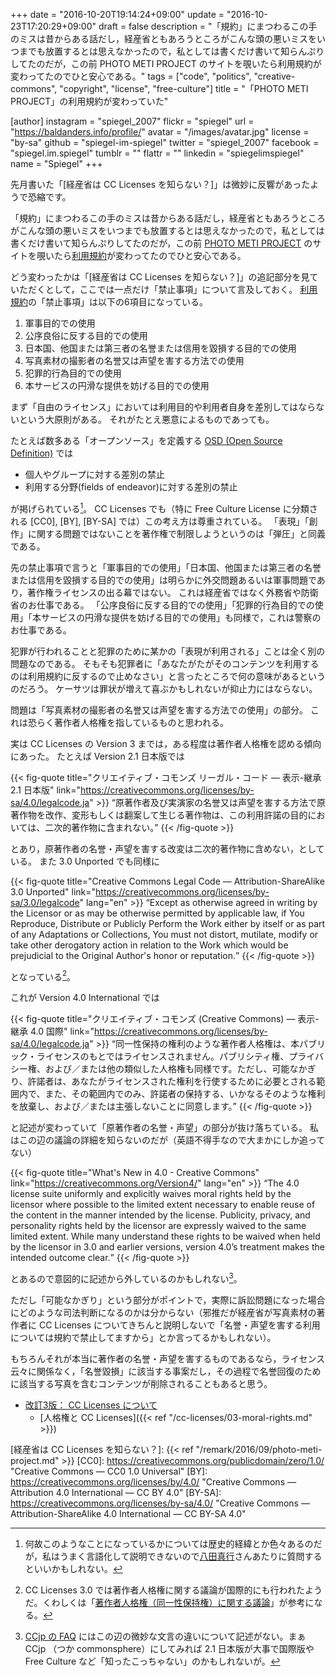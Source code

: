 +++
date = "2016-10-20T19:14:24+09:00"
update = "2016-10-23T17:20:29+09:00"
draft = false
description = "「規約」にまつわるこの手のミスは昔からある話だし，経産省ともあろうところがこんな頭の悪いミスをいつまでも放置するとは思えなかったので，私としては書くだけ書いて知らんぷりしてたのだが，この前 PHOTO METI PROJECT のサイトを覗いたら利用規約が変わってたのでひと安心である。"
tags = ["code", "politics", "creative-commons", "copyright", "license", "free-culture"]
title = "「PHOTO METI PROJECT」の利用規約が変わっていた"

[author]
  instagram = "spiegel_2007"
  flickr = "spiegel"
  url = "https://baldanders.info/profile/"
  avatar = "/images/avatar.jpg"
  license = "by-sa"
  github = "spiegel-im-spiegel"
  twitter = "spiegel_2007"
  facebook = "spiegel.im.spiegel"
  tumblr = ""
  flattr = ""
  linkedin = "spiegelimspiegel"
  name = "Spiegel"
+++

先月書いた「[経産省は CC Licenses を知らない？]」は微妙に反響があったようで恐縮です。

「規約」にまつわるこの手のミスは昔からある話だし，経産省ともあろうところがこんな頭の悪いミスをいつまでも放置するとは思えなかったので，私としては書くだけ書いて知らんぷりしてたのだが，この前 [PHOTO METI PROJECT] のサイトを覗いたら[利用規約]が変わってたのでひと安心である。

どう変わったかは「[経産省は CC Licenses を知らない？]」の追記部分を見ていただくとして，ここでは一点だけ「禁止事項」について言及しておく。
[利用規約]の「禁止事項」は以下の6項目になっている。

1. 軍事目的での使用
2. 公序良俗に反する目的での使用
3. 日本国、他国または第三者の名誉または信用を毀損する目的での使用
4. 写真素材の撮影者の名誉又は声望を害する方法での使用
5. 犯罪的行為目的での使用
6. 本サービスの円滑な提供を妨げる目的での使用

まず「自由のライセンス」においては利用目的や利用者自身を差別してはならないという大原則がある。
それがたとえ悪意によるものであっても。

たとえば数多ある「オープンソース」を定義する [OSD (Open Source Definition)](http://www.opensource.jp/osd/osd-japanese.html "The Open Source Initiative: オープンソースの定義 日本語") では

- 個人やグループに対する差別の禁止
- 利用する分野(fields of endeavor)に対する差別の禁止

が掲げられている[^osd]。
CC Licenses でも（特に Free Culture License に分類される [CC0], [BY], [BY-SA] では）この考え方は尊重されている。
「表現」「創作」に関する問題ではないことを著作権で制限しようというのは「弾圧」と同義である。

[^osd]: 何故このようなことになっているかについては歴史的経緯とか色々あるのだが，私はうまく言語化して説明できないので[八田真行](http://www.mhatta.org/ "Masayuki Hatta a.k.a. mhatta")さんあたりに質問するといいかもしれない。

先の禁止事項で言うと「軍事目的での使用」「日本国、他国または第三者の名誉または信用を毀損する目的での使用」は明らかに外交問題あるいは軍事問題であり，著作権ライセンスの出る幕ではない。
これは経産省ではなく外務省や防衛省のお仕事である。
「公序良俗に反する目的での使用」「犯罪的行為目的での使用」「本サービスの円滑な提供を妨げる目的での使用」も同様で，これは警察のお仕事である。

犯罪が行われることと犯罪のために某かの「表現が利用される」ことは全く別の問題なのである。
そもそも犯罪者に「あなたがたがそのコンテンツを利用するのは利用規約に反するので止めなさい」と言ったところで何の意味があるというのだろう。
ケーサツは罪状が増えて喜ぶかもしれないが抑止力にはならない。

問題は「写真素材の撮影者の名誉又は声望を害する方法での使用」の部分。
これは恐らく著作者人格権を指しているものと思われる。

実は CC Licenses の Version 3 までは，ある程度は著作者人格権を認める傾向にあった。
たとえば Version 2.1 日本版では

{{< fig-quote title="クリエイティブ・コモンズ リーガル・コード — 表示-継承 2.1 日本版" link="https://creativecommons.org/licenses/by-sa/4.0/legalcode.ja" >}}
<q>原著作者及び実演家の名誉又は声望を害する方法で原著作物を改作、変形もしくは翻案して生じる著作物は、この利用許諾の目的においては、二次的著作物に含まれない。</q>
{{< /fig-quote >}}

とあり，原著作者の名誉・声望を害する改変は二次的著作物に含めない，としている。
また 3.0 Unported でも同様に

{{< fig-quote title="Creative Commons Legal Code — Attribution-ShareAlike 3.0 Unported" link="https://creativecommons.org/licenses/by-sa/3.0/legalcode" lang="en" >}}
<q>Except as otherwise agreed in writing by the Licensor or as may be otherwise permitted by applicable law, if You Reproduce, Distribute or Publicly Perform the Work either by itself or as part of any Adaptations or Collections, You must not distort, mutilate, modify or take other derogatory action in relation to the Work which would be prejudicial to the Original Author's honor or reputation.</q>
{{< /fig-quote >}}

となっている[^c2]。

[^c2]: CC Licenses 3.0 では著作者人格権に関する議論が国際的にも行われたようだ。くわしくは「[著作者人格権（同一性保持権）に関する議論](http://creativecommons.jp/2006/11/15/ccplv3-discussion/)」が参考になる。

これが Version 4.0 International では

{{< fig-quote title="クリエイティブ・コモンズ (Creative Commons) — 表示-継承 4.0 国際" link="https://creativecommons.org/licenses/by-sa/4.0/legalcode.ja" >}}
<q>同一性保持の権利のような著作者人格権は、本パブリック・ライセンスのもとではライセンスされません。パブリシティ権、プライバシー権、および／または他の類似した人格権も同様です。ただし、可能なかぎり、許諾者は、あなたがライセンスされた権利を行使するために必要とされる範囲内で、また、その範囲内でのみ、許諾者の保持する、いかなるそのような権利を放棄し、および／または主張しないことに同意します。</q>
{{< /fig-quote >}}

と記述が変わっていて「原著作者の名誉・声望」の部分が抜け落ちている。
私はこの辺の議論の詳細を知らないのだが（英語不得手なので大まかにしか追ってない）

{{< fig-quote title="What's New in 4.0 - Creative Commons" link="https://creativecommons.org/Version4/" lang="en" >}}
<q>The 4.0 license suite uniformly and explicitly waives moral rights held by the licensor where possible to the limited extent necessary to enable reuse of the content in the manner intended by the license. Publicity, privacy, and personality rights held by the licensor are expressly waived to the same limited extent. While many understand these rights to be waived when held by the licensor in 3.0 and earlier versions, version 4.0’s treatment makes the intended outcome clear.</q>
{{< /fig-quote >}}

とあるので意図的に記述から外しているのかもしれない[^faq]。

ただし「可能なかぎり」という部分がポイントで，実際に訴訟問題になった場合にどのような司法判断になるのかは分からない（邪推だが経産省が写真素材の著作者に CC Licenses についてきちんと説明しないで「名誉・声望を害する利用については規約で禁止してますから」とか言ってるかもしれない）。

[^faq]: [CCjp の FAQ](https://creativecommons.jp/faq/ "FAQ　よくある質問と回答 | クリエイティブ・コモンズ・ジャパン") にはこの辺の微妙な文言の違いについて記述がない。まぁ CCjp （つか commonsphere）にしてみれば 2.1 日本版が大事で国際版や Free Culture など「知ったこっちゃない」のかもしれないが。

もちろんそれが本当に著作者の名誉・声望を害するものであるなら，ライセンス云々に関係なく，「名誉毀損」に該当する事案だし，その過程で名誉回復のために該当する写真を含むコンテンツが削除されることもあると思う。

- [改訂3版： CC Licenses について](/cc-licenses/)
    - [人格権と CC Licenses]({{< ref "/cc-licenses/03-moral-rights.md" >}})

[PHOTO METI PROJECT]: https://photo.kankouyohou.com/
[利用規約]: https://photo.kankouyohou.com/terms.html "PHOTO METI PROJECT 利用規約"
[経産省は CC Licenses を知らない？]: {{< ref "/remark/2016/09/photo-meti-project.md" >}}
[CC0]: https://creativecommons.org/publicdomain/zero/1.0/ "Creative Commons — CC0 1.0 Universal"
[BY]: https://creativecommons.org/licenses/by/4.0/ "Creative Commons — Attribution 4.0 International — CC BY 4.0"
[BY-SA]: https://creativecommons.org/licenses/by-sa/4.0/ "Creative Commons — Attribution-ShareAlike 4.0 International — CC BY-SA 4.0"